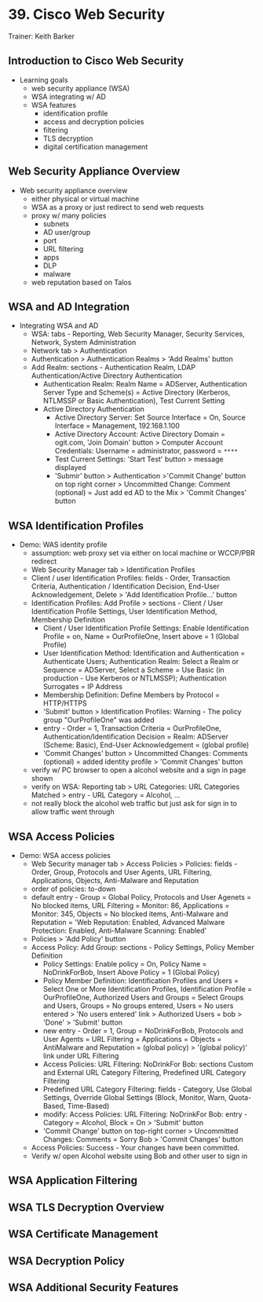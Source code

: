 # 39. Cisco Web Security

Trainer: Keith Barker


## Introduction to Cisco Web Security

- Learning goals
  - web security appliance (WSA)
  - WSA integrating w/ AD
  - WSA features
    - identification profile
    - access and decryption policies
    - filtering
    - TLS decryption
    - digital certification management


## Web Security Appliance Overview

- Web security appliance overview
  - either physical or virtual machine
  - WSA as a proxy or just redirect to send web requests
  - proxy w/ many policies
    - subnets
    - AD user/group
    - port
    - URL filtering
    - apps
    - DLP
    - malware
  - web reputation based on Talos


## WSA and AD Integration

- Integrating WSA and AD
  - WSA: tabs - Reporting, Web Security Manager, Security Services, Network, System Administration
  - Network tab > Authentication
  - Authentication > Authentication Realms > 'Add Realms' button
  - Add Realm: sections - Authentication Realm, LDAP Authentication/Active Directory Authentication
    - Authentication Realm: Realm Name = ADServer, Authentication Server Type and Scheme(s) = Active Directory (Kerberos, NTLMSSP or Basic Authentication), Test Current Setting
    - Active Directory Authentication
      - Active Directory Server: Set Source Interface = On, Source Interface = Management, 192.168.1.100
      - Active Directory Account: Active Directory Domain = ogit.com, 'Join Domain' button > Computer Account Credentials: Username = administrator, password = `****`
      - Test Current Settings: 'Start Test' button > message displayed 
      - 'Submir' button > Authentication >'Commit Change' button on top right corner > Uncommitted Change: Comment (optional) = Just add ed AD to the Mix > 'Commit Changes' button


## WSA Identification Profiles

- Demo: WAS identity profile
  - assumption: web proxy set via either on local machine or WCCP/PBR redirect
  - Web Security Manager tab > Identification Profiles
  - Client / user Identification Profiles: fields - Order, Transaction Criteria, Authentication / Identification Decision, End-User Acknowledgement, Delete > 'Add Identification Profile...' button
  - Identification Profiles: Add Profile > sections - Client / User Identification Profile Settings, User Identification Method, Membership Definition
    - Client / User Identification Profile Settings: Enable Identification Profile = on, Name = OurProfileOne, Insert above = 1 (Global Profile)
    - User Identification Method: Identification and Authentication = Authenticate Users; Authentication Realm: Select a Realm or Sequence = ADServer, Select a Scheme = Use Basic (in production - Use Kerberos or NTLMSSP); Authentication Surrogates = IP Address
    - Membership Definition: Define Members by Protocol = HTTP/HTTPS
    - 'Submit' button > Identification Profiles: Warning - The policy group "OurProfileOne" was added
    - entry - Order = 1, Transaction Criteria = OurProfileOne, Authentication/Identification Decision = Realm: ADServer (Scheme: Basic), End-User Acknowledgement = (global profile)
    - 'Commit Changes' button > Uncommitted Changes: Comments (optional) = added identity profile > 'Commit Changes' button
  - verify w/ PC browser to open a alcohol website and a sign in page shown
  - verify on WSA: Reporting tab > URL Categories: URL Categories Matched > entry - URL Category = Alcohol, ...
  - not really block the alcohol web traffic but just ask for sign in to allow traffic went through


## WSA Access Policies

- Demo: WSA access policies
  - Web Security manager tab > Access Policies > Policies: fields - Order, Group, Protocols and User Agents, URL Filtering, Applications, Objects, Anti-Malware and Reputation
  - order of policies: to-down
  - default entry - Group = Global Policy, Protocols and User Agenets = No blocked items, URL Filtering = Monitor: 86, Applications = Monitor: 345, Objects = No blocked items, Anti-Malware and Reputation = 'Web Reputation: Enabled, Advanced Malware Protection: Enabled, Anti-Malware Scanning: Enabled' 
  - Policies > 'Add Policy' button
  - Access Policy: Add Group: sections - Policy Settings, Policy Member Definition
    - Policy Settings: Enable policy = On, Policy Name = NoDrinkForBob, Insert Above Policy = 1 (Global Policy)
    - Policy Member Definition: Identification Profiles and Users = Select One or More Identification Profiles, Identification Profile = OurProfileOne, Authorized Users and Groups = Select Groups and Users, Groups = No groups entered, Users = No users entered > 'No users entered' link > Authorized Users = bob > 'Done' > 'Submit' button
    - new entry - Order = 1, Group = NoDrinkForBob, Protocols and User Agents = URL Filtering = Applications = Objects = AntiMalware and Reputation = (global policy) > '(global policy)' link under URL Filtering
    - Access Policies: URL Filtering: NoDrinkFor Bob: sections Custom and External URL Category Filtering, Predefined URL Category Filtering
    - Predefined URL Category Filtering: fields - Category, Use Global Settings, Override Global Settings (Block, Monitor, Warn, Quota-Based, Time-Based)
    - modify: Access Policies: URL Filtering: NoDrinkFor Bob: entry - Category = Alcohol, Block = On > 'Submit' button
    - 'Commit Change' button on top-right corner > Uncommitted Changes: Comments = Sorry Bob > 'Commit Changes' button
  - Access Policies: Success - Your changes have been committed.
  - Verify w/ open Alcohol website using Bob and other user to sign in


## WSA Application Filtering




## WSA TLS Decryption Overview




## WSA Certificate Management




## WSA Decryption Policy




## WSA Additional Security Features




